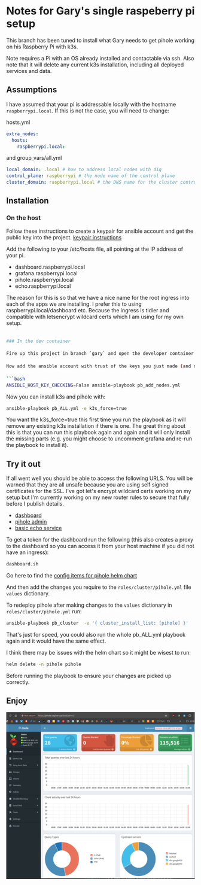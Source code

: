 # Notes for Gary's single raspeberry pi setup

This branch has been tuned to install what Gary needs to get pihole working on his Raspberry Pi with k3s.

Note requires a Pi with an OS already installed and contactable via ssh.
Also note that it will delete any current k3s installation, including all deployed services and data.

## Assumptions

I have assumed that your pi is addressable locally with the hostname `raspberrypi.local`. If this is not the case, you will need to change:

hosts.yml
```yaml
extra_nodes:
  hosts:
    raspberrypi.local:
```
and group_vars/all.yml
```yaml
local_domain: .local # how to address local nodes with dig
control_plane: raspberrypi # the node name of the control plane
cluster_domain: raspberrypi.local # the DNS name for the cluster control plane node
```

## Installation

### On the host
Follow these instructions to create a keypair for ansible account and get the public key into the project.
[keypair instructions](setup.md)

Add the following to your /etc/hosts file, all pointing at the IP address of your pi.
- dashboard.raspberrypi.local
- grafana.raspberrypi.local
- pihole.raspberrypi.local
- echo.raspberrypi.local

The reason for this is so that we have a nice name for the root ingress into each of the apps we are installing. I prefer this to using raspberrypi.local/dashboard etc. Because the ingress is tidier and compatible with letsencrypt wildcard certs which I am using for my own setup.

```bash

### In the dev container

Fire up this project in branch `gary` and open the developer container.

Now add the ansible account with trust of the keys you just made (and no password) to all of your hosts (in this case just the pi).

```bash
ANSIBLE_HOST_KEY_CHECKING=False ansible-playbook pb_add_nodes.yml
```

Now you can install k3s and pihole with:

```bash
ansible-playbook pb_ALL.yml -e k3s_force=true
```
You want the k3s_force=true this first time you run the playbook as it will remove any existing k3s installation if there is one. The great thing about this is that you can run this playbook again and again and it will only install the missing parts (e.g. you might choose to uncomment grafana and re-run the playbook to install it).

## Try it out

If all went well you should be able to access the following URLS. You will be warned that they are all unsafe because you are using self signed certificates for the SSL. I've got let's encrypt wildcard certs working on my setup but I'm currently working on my new router rules to secure that fully before I publish details.

- [dashboard](http://dashboard.raspberrypi.local)
- [pihole admin](http://pihole.raspberrypi.local/admin)
- [basic echo service](http://echo.raspberrypi.local)

To get a token for the dashboard run the following (this also creates a proxy to the dashboard so you can access it from your host machine if you did not have an ingress):

```bash
dashboard.sh
```

Go here to find the [config items for pihole helm chart](https://artifacthub.io/packages/helm/mojo2600/pihole?modal=values&path=ingress)

And then add the changes you require to the `roles/cluster/pihole.yml` file `values` dictionary.

To redeploy pihole after making changes to the `values` dictionary in `roles/cluster/pihole.yml` run:

```bash
ansible-playbook pb_cluster  -e '{ cluster_install_list: [pihole] }'
```
That's just for speed, you could also run the whole pb_ALL.yml playbook again and it would have the same effect.

I think there may be issues with the helm chart so it might be wisest to run:

```bash
helm delete -n pihole pihole
```
Before running the playbook to ensure your changes are picked up correctly.

## Enjoy

![](images/pihole.png)
